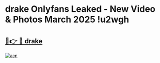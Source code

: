 # drake Onlyfans Leaked - New Video & Photos March 2025 !u2wgh

# <h2><a href="https://54y7ce.iuczelnia.edu.pl?title=drake&ref=u2wgh">🔗👉 🔴 drake</a></h2>

[![acn](https://github.com/user-attachments/assets/0f9c940e-d8b0-45ae-aac7-cd30a18b3e1c)](https://54y7ce.iuczelnia.edu.pl?title=drake&ref=u2wgh)


